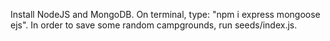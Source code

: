 Install NodeJS and MongoDB.
On terminal, type: "npm i express mongoose ejs".
In order to save some random campgrounds, run seeds/index.js.
